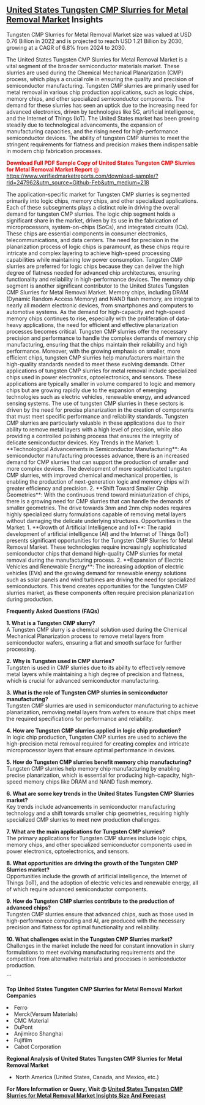 <h2><a href="https://www.verifiedmarketreports.com/download-sample/?rid=247962&amp;utm_source=Github-Feb&amp;utm_medium=218" target="_blank">United States Tungsten CMP Slurries for Metal Removal Market</a> Insights</h2><p>Tungsten CMP Slurries for Metal Removal Market size was valued at USD 0.76 Billion in 2022 and is projected to reach USD 1.21 Billion by 2030, growing at a CAGR of 6.8% from 2024 to 2030.</p><p> <p>The United States Tungsten CMP Slurries for Metal Removal Market is a vital segment of the broader semiconductor materials market. These slurries are used during the Chemical Mechanical Planarization (CMP) process, which plays a crucial role in ensuring the quality and precision of semiconductor manufacturing. Tungsten CMP slurries are primarily used for metal removal in various chip production applications, such as logic chips, memory chips, and other specialized semiconductor components. The demand for these slurries has seen an uptick due to the increasing need for advanced electronics, driven by technologies like 5G, artificial intelligence, and the Internet of Things (IoT). The United States market has been growing steadily due to technological advancements, the expansion of manufacturing capacities, and the rising need for high-performance semiconductor devices. The ability of tungsten CMP slurries to meet the stringent requirements for flatness and precision makes them indispensable in modern chip fabrication processes. <p><span class=""><span style="color: #ff0000;"><strong>Download Full PDF Sample Copy of United States Tungsten CMP Slurries for Metal Removal Market Report</strong> @ </span><a href="https://www.verifiedmarketreports.com/download-sample/?rid=247962&amp;utm_source=Github-Feb&amp;utm_medium=218" target="_blank">https://www.verifiedmarketreports.com/download-sample/?rid=247962&amp;utm_source=Github-Feb&amp;utm_medium=218</a></span></p> The application-specific market for Tungsten CMP slurries is segmented primarily into logic chips, memory chips, and other specialized applications. Each of these subsegments plays a distinct role in driving the overall demand for tungsten CMP slurries. The logic chip segment holds a significant share in the market, driven by its use in the fabrication of microprocessors, system-on-chips (SoCs), and integrated circuits (ICs). These chips are essential components in consumer electronics, telecommunications, and data centers. The need for precision in the planarization process of logic chips is paramount, as these chips require intricate and complex layering to achieve high-speed processing capabilities while maintaining low power consumption. Tungsten CMP slurries are preferred for logic chips because they can deliver the high degree of flatness needed for advanced chip architectures, ensuring functionality and reliability in high-performance devices. The memory chip segment is another significant contributor to the United States Tungsten CMP Slurries for Metal Removal Market. Memory chips, including DRAM (Dynamic Random Access Memory) and NAND flash memory, are integral to nearly all modern electronic devices, from smartphones and computers to automotive systems. As the demand for high-capacity and high-speed memory chips continues to rise, especially with the proliferation of data-heavy applications, the need for efficient and effective planarization processes becomes critical. Tungsten CMP slurries offer the necessary precision and performance to handle the complex demands of memory chip manufacturing, ensuring that the chips maintain their reliability and high performance. Moreover, with the growing emphasis on smaller, more efficient chips, tungsten CMP slurries help manufacturers maintain the high-quality standards needed to meet these evolving demands. Other applications of tungsten CMP slurries for metal removal include specialized chips used in power electronics, optoelectronics, and sensors. These applications are typically smaller in volume compared to logic and memory chips but are growing rapidly due to the expansion of emerging technologies such as electric vehicles, renewable energy, and advanced sensing systems. The use of tungsten CMP slurries in these sectors is driven by the need for precise planarization in the creation of components that must meet specific performance and reliability standards. Tungsten CMP slurries are particularly valuable in these applications due to their ability to remove metal layers with a high level of precision, while also providing a controlled polishing process that ensures the integrity of delicate semiconductor devices. Key Trends in the Market: 1. **Technological Advancements in Semiconductor Manufacturing**: As semiconductor manufacturing processes advance, there is an increased demand for CMP slurries that can support the production of smaller and more complex devices. The development of more sophisticated tungsten CMP slurries, with improved chemical and mechanical properties, is enabling the production of next-generation logic and memory chips with greater efficiency and precision. 2. **Shift Toward Smaller Chip Geometries**: With the continuous trend toward miniaturization of chips, there is a growing need for CMP slurries that can handle the demands of smaller geometries. The drive towards 3nm and 2nm chip nodes requires highly specialized slurry formulations capable of removing metal layers without damaging the delicate underlying structures. Opportunities in the Market: 1. **Growth of Artificial Intelligence and IoT**: The rapid development of artificial intelligence (AI) and the Internet of Things (IoT) presents significant opportunities for the Tungsten CMP Slurries for Metal Removal Market. These technologies require increasingly sophisticated semiconductor chips that demand high-quality CMP slurries for metal removal during the manufacturing process. 2. **Expansion of Electric Vehicles and Renewable Energy**: The increasing adoption of electric vehicles (EVs) and the growing demand for renewable energy solutions such as solar panels and wind turbines are driving the need for specialized semiconductors. This trend creates opportunities for the Tungsten CMP slurries market, as these components often require precision planarization during production. <p><strong>Frequently Asked Questions (FAQs)</strong></p> <p><strong>1. What is a Tungsten CMP slurry?</strong><br> A Tungsten CMP slurry is a chemical solution used during the Chemical Mechanical Planarization process to remove metal layers from semiconductor wafers, ensuring a flat and smooth surface for further processing.</p> <p><strong>2. Why is Tungsten used in CMP slurries?</strong><br> Tungsten is used in CMP slurries due to its ability to effectively remove metal layers while maintaining a high degree of precision and flatness, which is crucial for advanced semiconductor manufacturing.</p> <p><strong>3. What is the role of Tungsten CMP slurries in semiconductor manufacturing?</strong><br> Tungsten CMP slurries are used in semiconductor manufacturing to achieve planarization, removing metal layers from wafers to ensure that chips meet the required specifications for performance and reliability.</p> <p><strong>4. How are Tungsten CMP slurries applied in logic chip production?</strong><br> In logic chip production, Tungsten CMP slurries are used to achieve the high-precision metal removal required for creating complex and intricate microprocessor layers that ensure optimal performance in devices.</p> <p><strong>5. How do Tungsten CMP slurries benefit memory chip manufacturing?</strong><br> Tungsten CMP slurries help memory chip manufacturing by enabling precise planarization, which is essential for producing high-capacity, high-speed memory chips like DRAM and NAND flash memory.</p> <p><strong>6. What are some key trends in the United States Tungsten CMP Slurries market?</strong><br> Key trends include advancements in semiconductor manufacturing technology and a shift towards smaller chip geometries, requiring highly specialized CMP slurries to meet new production challenges.</p> <p><strong>7. What are the main applications for Tungsten CMP slurries?</strong><br> The primary applications for Tungsten CMP slurries include logic chips, memory chips, and other specialized semiconductor components used in power electronics, optoelectronics, and sensors.</p> <p><strong>8. What opportunities are driving the growth of the Tungsten CMP Slurries market?</strong><br> Opportunities include the growth of artificial intelligence, the Internet of Things (IoT), and the adoption of electric vehicles and renewable energy, all of which require advanced semiconductor components.</p> <p><strong>9. How do Tungsten CMP slurries contribute to the production of advanced chips?</strong><br> Tungsten CMP slurries ensure that advanced chips, such as those used in high-performance computing and AI, are produced with the necessary precision and flatness for optimal functionality and reliability.</p> <p><strong>10. What challenges exist in the Tungsten CMP Slurries market?</strong><br> Challenges in the market include the need for constant innovation in slurry formulations to meet evolving manufacturing requirements and the competition from alternative materials and processes in semiconductor production.</p> ```</p><p><strong>Top United States Tungsten CMP Slurries for Metal Removal Market Companies</strong></p><div data-test-id=""><p><li>Ferro</li><li> Merck(Versum Materials)</li><li> CMC Material</li><li> DuPont</li><li> Anjimirco Shanghai</li><li> Fujifilm</li><li> Cabot Corporation</li></p><div><strong>Regional Analysis of&nbsp;United States Tungsten CMP Slurries for Metal Removal Market</strong></div><ul><li dir="ltr"><p dir="ltr">North America&nbsp;(United States, Canada, and Mexico, etc.)</p></li></ul><p><strong>For More Information or Query, Visit @&nbsp;</strong><strong><a href="https://www.verifiedmarketreports.com/product/tungsten-cmp-slurries-for-metal-removal-market/?utm_source=Github-Feb&amp;utm_medium=218" target="_blank">United States Tungsten CMP Slurries for Metal Removal Market Insights Size And Forecast</a></strong></p></div>
